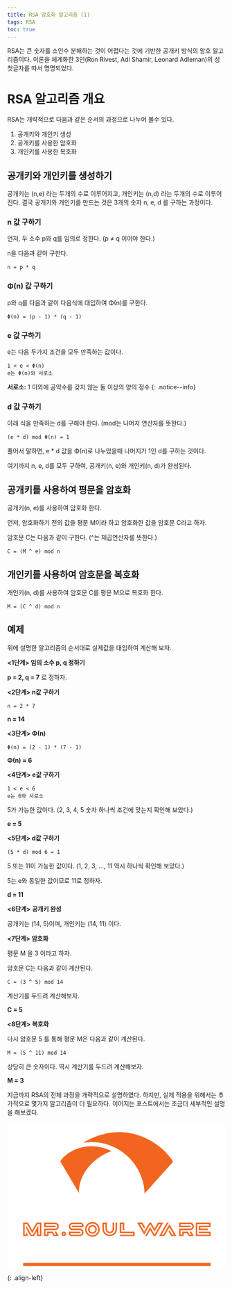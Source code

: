 ```yaml
---
title: RSA 암호화 알고리즘 (1)
tags: RSA
toc: true
---
```


RSA는 큰 숫자를 소인수 분해하는 것이 어렵다는 것에 기반한 공개키 방식의 암호 알고리즘이다.
이론을 체계화한 3인(Ron Rivest, Adi Shamir, Leonard Adleman)의 성 첫글자를 따서 명명되었다.

# RSA 알고리즘 개요

RSA는 개략적으로 다음과 같은 순서의 과정으로 나누어 볼수 있다.

1. 공개키와 개인키 생성
2. 공개키를 사용한 암호화
3. 개인키를 사용한 복호화

## 공개키와 개인키를 생성하기

공개키는 (n,e) 라는 두개의 수로 이루어지고, 개인키는 (n,d) 라는 두개의 수로 이루어진다.
결국 공개키와 개인키를 만드는 것은 3개의 숫자 n, e, d 를 구하는 과정이다.

### n 값 구하기

먼저, 두 소수 p와 q를 임의로 정한다. (p ≠ q 이어야 한다.)

n을 다음과 같이 구한다.

```
n = p * q
```

### Φ(n) 값 구하기

p와 q를 다음과 같이 다음식에 대입하여 Φ(n)를 구한다.

```
Φ(n) = (p - 1) * (q - 1)
```

### e 값 구하기

e는 다음 두가지 조건을 모두 만족하는 값이다.

```
1 < e < Φ(n)
e는 Φ(n)와 서로소
```

**서로소:** 1 이외에 공약수를 갖지 않는 둘 이상의 양의 정수
{: .notice--info}

### d 값 구하기

아래 식을 만족하는 d를 구해야 한다. (mod는 나머지 연산자를 뜻한다.)

```
(e * d) mod Φ(n) = 1
```

풀어서 말하면, e * d 값을 Φ(n)로 나누었을때 나머지가 1인 d를 구하는 것이다.

여기까지 n, e, d를 모두 구하여, 공개키(n, e)와 개인키(n, d)가 완성된다.

## 공개키를 사용하여 평문을 암호화

공개키(n, e)를 사용하여 암호화 한다.

먼저, 암호화하기 전의 값을 평문 M이라 하고 암호화한 값을 암호문 C라고 하자.

암호문 C는 다음과 같이 구한다. (^는 제곱연산자를 뜻한다.)

```
C = (M ^ e) mod n
```

## 개인키를 사용하여 암호문을 복호화

개인키(n, d)를 사용하여 암호문 C를 평문 M으로 복호화 한다.

```
M = (C ^ d) mod n
```


## 예제

위에 설명한 알고리즘의 순서대로 실제값을 대입하여 계산해 보자.

**<1단계> 임의 소수 p, q 정하기**

**p = 2, q = 7** 로 정하자.

**<2단계> n값 구하기**

```
n = 2 * 7 
```
**n = 14**

**<3단계> Φ(n)**

```
Φ(n) = (2 - 1) * (7 - 1)
```
**Φ(n) = 6**

**<4단계> e값 구하기**

```
1 < e < 6
e는 6와 서로소
```
5가 가능한 값이다. (2, 3, 4, 5 숫자 하나씩 조건에 맞는지 확인해 보았다.)

**e = 5**

**<5단계> d값 구하기**

```
(5 * d) mod 6 = 1
```
5 또는 11이 가능한 값이다. (1, 2, 3, ..., 11 역시 하나씩 확인해 보았다.)

5는 e와 동일한 값이므로 11로 정하자.

**d = 11**

**<6단계> 공개키 완성**

공개키는 (14, 5)이며, 개인키는 (14, 11) 이다.

**<7단계> 암호화**

평문 M 을 3 이라고 하자.

암호문 C는 다음과 같이 계산된다.

```
C = (3 ^ 5) mod 14
```

계산기를 두드려 계산해보자.

**C = 5**

**<8단계> 복호화**

다시 암호문 5 를 통해 평문 M은 다음과 같이 계산된다.

```
M = (5 ^ 11) mod 14
```

상당히 큰 숫자이다. 역시 계산기를 두드려 계산해보자.

**M = 3**

지금까지 RSA의 전체 과정을 개략적으로 설명하였다.
하지만, 실제 적용을 위해서는 추가적으로 몇가지 알고리즘이 더 필요하다.
이어지는 포스트에서는 조금더 세부적인 설명을 해보겠다.

![Alt text](/assets/images/logo.png){: .align-left}
